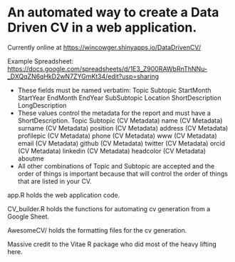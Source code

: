 # An automated way to create a Data Driven CV in a web application. 

Currently online at https://wincowger.shinyapps.io/DataDrivenCV/

Example Spreadsheet: https://docs.google.com/spreadsheets/d/1E3_Z900RAWbRnThNNu-_DXQqZN6qHkD2wN7ZYGmKt34/edit?usp=sharing
- These fields must be named verbatim: Topic	Subtopic	StartMonth	StartYear	EndMonth	EndYear	SubSubtopic	Location	ShortDescription	LongDescription
- These values control the metadata for the report and must have a ShortDescription. 
Topic         Subtopic
(CV Metadata)	name
(CV Metadata)	surname
(CV Metadata)	position
(CV Metadata)	address
(CV Metadata)	profilepic
(CV Metadata)	phone
(CV Metadata)	www
(CV Metadata)	email
(CV Metadata)	github
(CV Metadata)	twitter
(CV Metadata)	orcid
(CV Metadata)	linkedin
(CV Metadata)	headcolor
(CV Metadata)	aboutme
- All other combinations of Topic and Subtopic are accepted and the order of things is important because that will control the order of things that are listed in your CV. 

app.R holds the web application code. 

CV_builder.R holds the functions for automating cv generation from a Google Sheet. 

AwesomeCV/ holds the formatting files for the cv  generation. 

Massive credit to the Vitae R package who did most of the heavy lifting here. 
